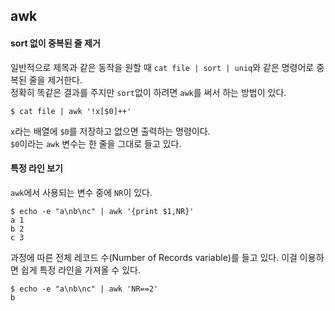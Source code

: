 awk
---


#### sort 없이 중복된 줄 제거

일반적으로 제목과 같은 동작을 원할 때 `cat file | sort | uniq`와 같은 명령어로
중복된 줄을 제거한다.\
정확히 똑같은 결과를 주지만 `sort`없이 하려면 `awk`를 써서 하는 방법이 있다.

```
$ cat file | awk '!x[$0]++'
```

`x`라는 배열에 `$0`를 저장하고 없으면 출력하는 명령이다.\
`$0`이라는 `awk` 변수는 한 줄을 그대로 들고 있다.


#### 특정 라인 보기

`awk`에서 사용되는 변수 중에 `NR`이 있다.

```
$ echo -e "a\nb\nc" | awk '{print $1,NR}'
a 1
b 2
c 3
```

과정에 따른 전체 레코드 수(Number of Records variable)를 들고 있다.
이걸 이용하면 쉽게 특정 라인을 가져올 수 있다.

```
$ echo -e "a\nb\nc" | awk 'NR==2'
b
```
